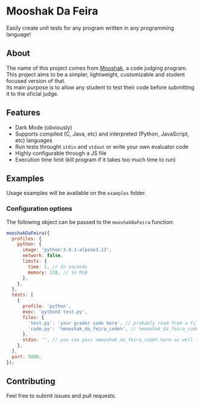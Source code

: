# Mooshak Da Feira

Easily create unit tests for any program written in any programming language!

## About

The name of this project comes from [Mooshak](https://mooshak.dcc.fc.up.pt/), a code judging program.
This project aims to be a simpler, lightweight, customizable and student focused version of that.  
Its main purpose is to allow any student to test their code before submitting it to the oficial judge.

## Features

- Dark Mode (obviously)
- Supports compiled (C, Java, etc) and interpreted (Python, JavaScript, etc) languages
- Run tests throught `stdin` and `stdout` or write your own evaluator code
- Highly configurable through a JS file
- Execution time limit (kill program if it takes too much time to run)

## Examples

Usage examples will be available on the `examples` folder.

### Configuration options

The following object can be passed to the `mooshakDaFeira` function:

```js
mooshakDaFeira({
  profiles: {
    python: {
      image: 'python:3.9.1-alpine3.13',
      network: false,
      limits: {
        time: 1, // In seconds
        memory: 128, // in MiB
      },
    },
  },
  tests: [
    {
      profile: 'python',
      exec: 'python3 test.py',
      files: {
        'test.py': 'your grader code here', // probably read from a file with 'fs'
        'code.py': '%mooshak_da_feira_code%', // %mooshak_da_feira_code% will be replaced with the input from the user
      },
      stdin: '', // you can pass %mooshak_da_feira_code% here as well (although not recommended)
    },
  ],
  port: 5000,
});
```

## Contributing

Feel free to submit issues and pull requests.
